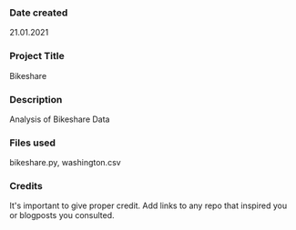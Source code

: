 ### Date created
21.01.2021

### Project Title
Bikeshare

### Description
Analysis of Bikeshare Data

### Files used
bikeshare.py, washington.csv

### Credits
It's important to give proper credit. Add links to any repo that inspired you or blogposts you consulted.
